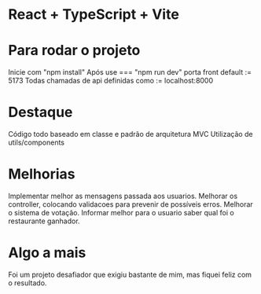 # React + TypeScript + Vite

# Para rodar o projeto

Inicie com "npm install"
Após use === "npm run dev"
porta front default := 5173
Todas chamadas de api definidas como := localhost:8000

# Destaque

Código todo baseado em classe e padrão de arquitetura MVC
Utilização de utils/components

# Melhorias

Implementar melhor as mensagens passada aos usuarios.
Melhorar os controller, colocando validacoes para prevenir de possíveis erros.
Melhorar o sistema de votação.
Informar melhor para o usuario saber qual foi o restaurante ganhador.

# Algo a mais

Foi um projeto desafiador que exigiu bastante de mim, mas fiquei feliz com o resultado.
